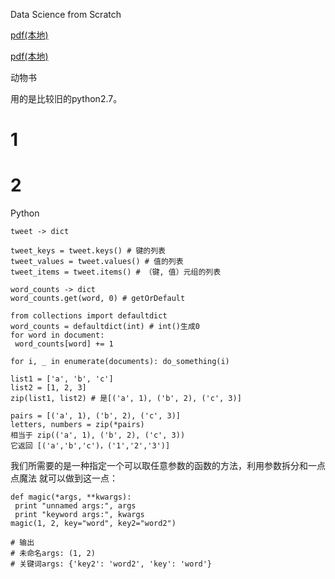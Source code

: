 Data Science from Scratch 

[pdf(本地)](file:///C:/Users/lumin/Downloads/%E6%95%B0%E6%8D%AE%E7%A7%91%E5%AD%A6%E5%85%A5%E9%97%A8.pdf)


<a href="file:///C:/Users/lumin/Downloads/%E6%95%B0%E6%8D%AE%E7%A7%91%E5%AD%A6%E5%85%A5%E9%97%A8.pdf">pdf(本地)</a>

动物书

用的是比较旧的python2.7。

# 1

# 2
Python

```
tweet -> dict

tweet_keys = tweet.keys() # 键的列表 
tweet_values = tweet.values() # 值的列表
tweet_items = tweet.items() # （键, 值）元组的列表
```
```
word_counts -> dict
word_counts.get(word, 0) # getOrDefault
```
```
from collections import defaultdict
word_counts = defaultdict(int) # int()生成0
for word in document:
 word_counts[word] += 1
```
```
for i, _ in enumerate(documents): do_something(i)
```
```
list1 = ['a', 'b', 'c'] 
list2 = [1, 2, 3] 
zip(list1, list2) # 是[('a', 1), ('b', 2), ('c', 3)]

pairs = [('a', 1), ('b', 2), ('c', 3)] 
letters, numbers = zip(*pairs)
相当于 zip(('a', 1), ('b', 2), ('c', 3))
它返回 [('a','b','c')，('1','2','3')]
```
我们所需要的是一种指定一个可以取任意参数的函数的方法，利用参数拆分和一点点魔法
就可以做到这一点：
```
def magic(*args, **kwargs): 
 print "unnamed args:", args 
 print "keyword args:", kwargs 
magic(1, 2, key="word", key2="word2") 

# 输出
# 未命名args: (1, 2) 
# 关键词args: {'key2': 'word2', 'key': 'word'}
```